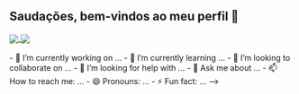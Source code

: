 ## Saudações, bem-vindos ao meu perfil 👋

<a href="https://github.com/RianNeris/git-status">
  <img align="center" src="rian-neris-git-main-rianneris.vercel.app" />
</a>
<a href="https://github.com/anuraghazra/github-readme-stats">
  <img align="center" src="https://github-readme-stats.vercel.app/api/top-langs/?username=anuraghazra&layout=default" />
</a>
<br>
<br>
- 🔭 I’m currently working on ...
- 🌱 I’m currently learning ...
- 👯 I’m looking to collaborate on ...
- 🤔 I’m looking for help with ...
- 💬 Ask me about ...
- 📫 How to reach me: ...
- 😄 Pronouns: ...
- ⚡ Fun fact: ...
-->
